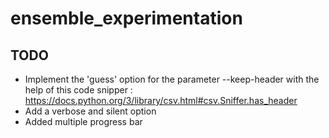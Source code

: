 # ensemble_experimentation
## TODO
* Implement the 'guess' option for the parameter --keep-header with the help of this code snipper : https://docs.python.org/3/library/csv.html#csv.Sniffer.has_header
* Add a verbose and silent option
* Added multiple progress bar
